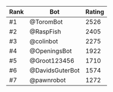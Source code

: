Rank|Bot|Rating
---|---|---
#1|@ToromBot|2526
#2|@RaspFish|2405
#3|@colinbot|2275
#4|@OpeningsBot|1922
#5|@Groot123456|1710
#6|@DavidsGuterBot|1574
#7|@pawnrobot|1272
